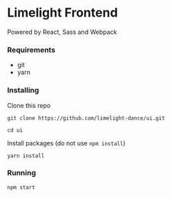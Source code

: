 # Limelight Frontend
Powered by React, Sass and Webpack

### Requirements
- git
- yarn

### Installing
Clone this repo
```
git clone https://github.com/limelight-dance/ui.git

cd ui
```
Install packages (do not use `npm install`)
```
yarn install
```
### Running
```
npm start
```
